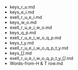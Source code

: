 - keys_r_u.md
- keys_e_i.md
- exell_r_u_e_i.md
- keys_w_o.md
- exell_r_u_e_i_w_o.md
- keys_q_p.md
- exell_r_u_e_i_w_o_q_p.md
- keys_t_y.md
- exell_r_u_e_i_w_o_q_p_t_y.md
- keys_[_]_\.md
- exell_r_u_e_i_w_o_q_p_t_y_[_]_\.md
- Words-from-H & T row.md
